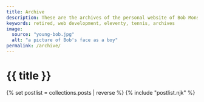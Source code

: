 ```yaml
---
title: Archive
description: These are the archives of the personal website of Bob Monsour.
keywords: retired, web development, eleventy, tennis, archives
image:
  source: "young-bob.jpg"
  alt: "a picture of Bob's face as a boy"
permalink: /archive/
---
```

# {{ title }}
{% set postlist = collections.posts | reverse %}
{% include "postlist.njk" %}
